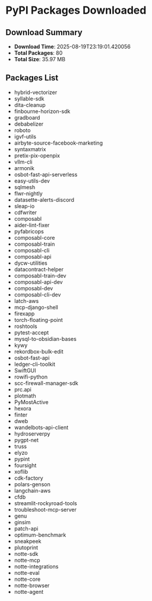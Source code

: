 # PyPI Packages Downloaded

## Download Summary
- **Download Time**: 2025-08-19T23:19:01.420056
- **Total Packages**: 80
- **Total Size**: 35.97 MB

## Packages List
- hybrid-vectorizer
- syllable-sdk
- dita-cleanup
- finbourne-horizon-sdk
- gradboard
- debabelizer
- roboto
- igvf-utils
- airbyte-source-facebook-marketing
- syntaxmatrix
- pretix-pix-openpix
- vllm-cli
- armonik
- osbot-fast-api-serverless
- easy-utils-dev
- sqlmesh
- flwr-nightly
- datasette-alerts-discord
- sleap-io
- cdfwriter
- composabl
- aider-lint-fixer
- pyfabricops
- composabl-core
- composabl-train
- composabl-cli
- composabl-api
- dycw-utilities
- datacontract-helper
- composabl-train-dev
- composabl-api-dev
- composabl-dev
- composabl-cli-dev
- latch-aws
- mcp-django-shell
- firexapp
- torch-floating-point
- roshtools
- pytest-accept
- mysql-to-obsidian-bases
- kywy
- rekordbox-bulk-edit
- osbot-fast-api
- ledger-cli-toolkit
- SwiftGUI
- rowifi-python
- scc-firewall-manager-sdk
- prc.api
- plotmath
- PyMostActive
- hexora
- finter
- dweb
- wandelbots-api-client
- hydroserverpy
- pygpt-net
- truss
- elyzo
- pypint
- foursight
- xoflib
- cdk-factory
- polars-genson
- langchain-aws
- cfdb
- streamlit-rockyroad-tools
- troubleshoot-mcp-server
- genu
- ginsim
- patch-api
- optimum-benchmark
- sneakpeek
- plutoprint
- notte-sdk
- notte-mcp
- notte-integrations
- notte-eval
- notte-core
- notte-browser
- notte-agent
